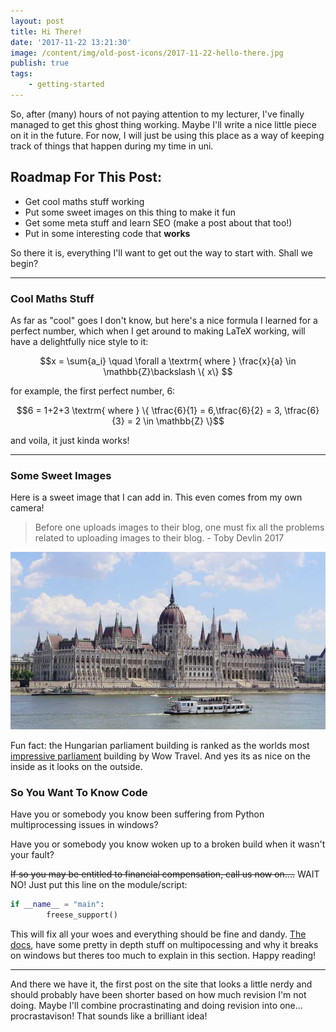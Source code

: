 ```yaml
---
layout: post
title: Hi There!
date: '2017-11-22 13:21:30'
image: /content/img/old-post-icons/2017-11-22-hello-there.jpg
publish: true
tags:
    - getting-started
---
```


So, after (many) hours of not paying attention to my lecturer, I've finally managed to get this ghost thing working. Maybe I'll write a nice little piece on it in the future. For now, I will just be using this place as a way of keeping track of things that happen during my time in uni.

## Roadmap For This Post:

-   Get cool maths stuff working
-   Put some sweet images on this thing to make it fun
-   Get some meta stuff and learn SEO (make a post about that too!)
-   Put in some interesting code that **works**

So there it is, everything I'll want to get out the way to start with. Shall we begin?

---

### Cool Maths Stuff

As far as "cool" goes I don't know, but here's a nice formula I learned for a perfect number, which when I get around to making LaTeX working, will have a delightfully nice style to it:

$$x = \sum{a_i} \quad \forall a \textrm{ where } \frac{x}{a} \in \mathbb{Z}\backslash \{ x\} $$

for example, the first perfect number, 6:

$$6 = 1+2+3 \textrm{ where } \{ \tfrac{6}{1} = 6,\tfrac{6}{2} = 3, \tfrac{6}{3} = 2 \in \mathbb{Z} \}$$

and voila, it just kinda works!

---

### Some Sweet Images

Here is a sweet image that I can add in. This even comes from my own camera!

> Before one uploads images to their blog, one must fix all the problems related to uploading images to their blog. - Toby Devlin 2017

![](/content/img/netlifyCMS/hungary-building.jpg)

Fun fact: the Hungarian parliament building is ranked as the worlds most [impressive parliament](http://wowtravel.me/worlds-most-impressive-parliament-buildings/) building by Wow Travel. And yes its as nice on the inside as it looks on the outside.

### So You Want To Know Code

Have you or somebody you know been suffering from Python multiprocessing issues in windows?

Have you or somebody you know woken up to a broken build when it wasn't your fault?

~~If so you may be entitled to financial compensation, call us now on....~~ WAIT NO! Just put this line on the module/script:

```python
if __name__ = "main":
        freese_support()
```

This will fix all your woes and everything should be fine and dandy. [The docs](https://docs.python.org/2/library/multiprocessing.html#miscellaneous), have some pretty in depth stuff on multipocessing and why it breaks on windows but theres too much to explain in this section. Happy reading!

---

And there we have it, the first post on the site that looks a little nerdy and should probably have been shorter based on how much revision I'm not doing. Maybe I'll combine procrastinating and doing revision into one... procrastavison! That sounds like a brilliant idea!
